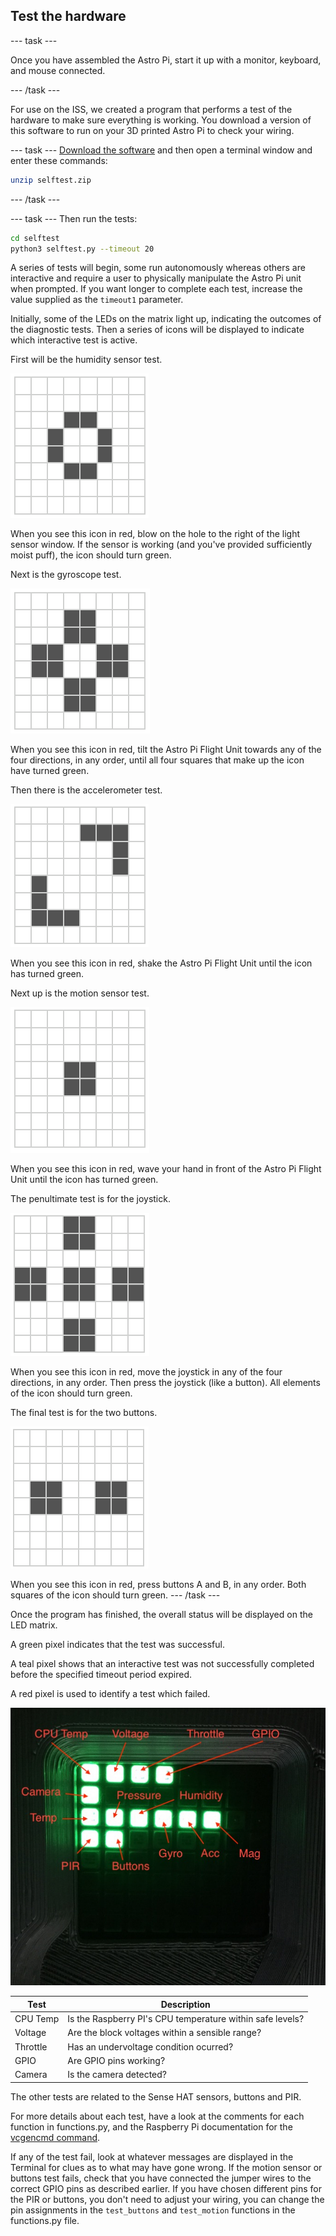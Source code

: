 ## Test the hardware

--- task ---

Once you have assembled the Astro Pi, start it up with a monitor, keyboard, and mouse connected.

--- /task ---

For use on the ISS, we created a program that performs a test of the hardware to make sure everything is working. You download a version of this software to run on your 3D printed Astro Pi to check your wiring.

--- task ---
[Download the software](resources/selftest.zip) and then open a terminal window and enter these commands:

```bash
unzip selftest.zip
```

--- /task ---

--- task ---
Then run the tests:

```bash
cd selftest
python3 selftest.py --timeout 20
```
A series of tests will begin, some run autonomously whereas others are interactive and require a user to physically manipulate the Astro Pi unit when prompted. If you want longer to complete each test, increase the value supplied as the `timeout1` parameter.

Initially, some of the LEDs on the matrix light up, indicating the outcomes of the diagnostic tests. Then a series of icons will be displayed to indicate which interactive test is active.

First will be the humidity sensor test. 

![The icon for the interactive humidity test](images/humidity_icon.png)

When you see this icon in red, blow on the hole to the right of the light sensor window. If the sensor is working (and you've provided sufficiently moist puff), the icon should turn green.

Next is the gyroscope test. 

![The icon for the interactive gyroscope test](images/gyro_icon.png)

When you see this icon in red, tilt the Astro Pi Flight Unit towards any of the four directions, in any order, until  all four squares that make up the icon have turned green.

Then there is the accelerometer test. 

![The icon for the interactive accelerometer test](images/acc_icon.png)

When you see this icon in red, shake the Astro Pi Flight Unit until the icon has turned green.

Next up is the motion sensor test. 

![The icon for the interactive motion sensor test](images/motion_icon.png)

When you see this icon in red, wave your hand in front of the Astro Pi Flight Unit until the icon has turned green.

The penultimate test is for the joystick. 

![The icon for the interactive joystick test](images/joystick_icon.png)

When you see this icon in red, move the joystick in any of the four directions, in any order. Then press the joystick (like a button). All elements of the icon should turn green.

The final test is for the two buttons. 

![The icon for the interactive button test](images/buttons_icon.png)

When you see this icon in red, press buttons A and B, in any order. Both squares of the icon should turn green.
--- /task ---

Once the program has finished, the overall status will be displayed on the LED matrix. 

A green pixel indicates that the test was successful.

A teal pixel shows that an interactive test was not successfully completed before the specified timeout period expired. 

A red pixel is used to identify a test which failed. 

![The LED matrix showing the results of a selftest ](images/self_test.jpg)

| Test  |  Description | 
|---|---|
| CPU Temp  | Is the Raspberry PI's CPU temperature within safe levels? | 
| Voltage | Are the block voltages within a sensible range? | 
| Throttle  | Has an undervoltage condition ocurred? | 
| GPIO  |  Are GPIO pins working? | 
| Camera | Is the camera detected?|

The other tests are related to the Sense HAT sensors, buttons and PIR. 

For more details about each test, have a look at the comments for each function in functions.py, and the Raspberry Pi documentation for the [vcgencmd command](https://www.raspberrypi.com/documentation/computers/os.html#vcgencmd). 

If any of the test fail, look at whatever messages are displayed in the Terminal for clues as to what may have gone wrong.  If the motion sensor or buttons test fails, check that you have connected the jumper wires to the correct GPIO pins as described earlier. If you have chosen different pins for the PIR or buttons, you don't need to adjust your wiring, you can change the pin assignments in the `test_buttons` and `test_motion` functions in the functions.py file. 